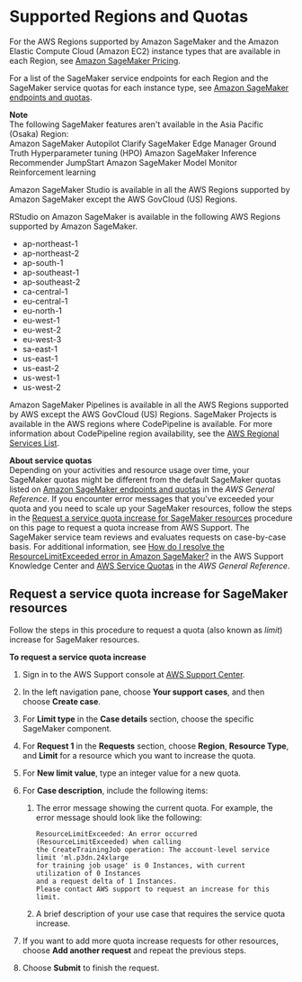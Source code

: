 # Supported Regions and Quotas<a name="regions-quotas"></a>

For the AWS Regions supported by Amazon SageMaker and the Amazon Elastic Compute Cloud \(Amazon EC2\) instance types that are available in each Region, see [Amazon SageMaker Pricing](http://aws.amazon.com/sagemaker/pricing/)\.

For a list of the SageMaker service endpoints for each Region and the SageMaker service quotas for each instance type, see [Amazon SageMaker endpoints and quotas](https://docs.aws.amazon.com/general/latest/gr/sagemaker.html)\.

**Note**  
The following SageMaker features aren't available in the Asia Pacific \(Osaka\) Region:  
Amazon SageMaker Autopilot
Clarify
SageMaker Edge Manager
Ground Truth
Hyperparameter tuning \(HPO\)
Amazon SageMaker Inference Recommender
JumpStart
Amazon SageMaker Model Monitor
Reinforcement learning

Amazon SageMaker Studio is available in all the AWS Regions supported by Amazon SageMaker except the AWS GovCloud \(US\) Regions\.

RStudio on Amazon SageMaker is available in the following AWS Regions supported by Amazon SageMaker\.
+ ap\-northeast\-1
+ ap\-northeast\-2
+ ap\-south\-1
+ ap\-southeast\-1
+ ap\-southeast\-2
+ ca\-central\-1
+ eu\-central\-1
+ eu\-north\-1
+ eu\-west\-1
+ eu\-west\-2
+ eu\-west\-3
+ sa\-east\-1
+ us\-east\-1
+ us\-east\-2
+ us\-west\-1
+ us\-west\-2

Amazon SageMaker Pipelines is available in all the AWS Regions supported by AWS except the AWS GovCloud \(US\) Regions\. SageMaker Projects is available in the AWS regions where CodePipeline is available\. For more information about CodePipeline region availability, see the [AWS Regional Services List](http://aws.amazon.com/about-aws/global-infrastructure/regional-product-services/)\.

**About service quotas**  
Depending on your activities and resource usage over time, your SageMaker quotas might be different from the default SageMaker quotas listed on [Amazon SageMaker endpoints and quotas](https://docs.aws.amazon.com/general/latest/gr/sagemaker.html) in the *AWS General Reference*\. If you encounter error messages that you've exceeded your quota and you need to scale up your SageMaker resources, follow the steps in the [Request a service quota increase for SageMaker resources](#service-limit-increase-request-procedure) procedure on this page to request a quota increase from AWS Support\. The SageMaker service team reviews and evaluates requests on case\-by\-case basis\. For additional information, see [How do I resolve the ResourceLimitExceeded error in Amazon SageMaker?](https://aws.amazon.com/premiumsupport/knowledge-center/resourcelimitexceeded-sagemaker/) in the AWS Support Knowledge Center and [AWS Service Quotas](https://docs.aws.amazon.com/general/latest/gr/aws_service_limits.html) in the *AWS General Reference*\.

## Request a service quota increase for SageMaker resources<a name="service-limit-increase-request-procedure"></a>

Follow the steps in this procedure to request a quota \(also known as *limit*\) increase for SageMaker resources\.

**To request a service quota increase**

1. Sign in to the AWS Support console at [AWS Support Center](https://console.aws.amazon.com/support/home#/)\.

1. In the left navigation pane, choose **Your support cases**, and then choose **Create case**\.

1. For **Limit type** in the **Case details** section, choose the specific SageMaker component\.

1. For **Request 1** in the **Requests** section, choose **Region**, **Resource Type**, and **Limit** for a resource which you want to increase the quota\. 

1. For **New limit value**, type an integer value for a new quota\.

1. For **Case description**, include the following items:

   1. The error message showing the current quota\. For example, the error message should look like the following:

      ```
      ResourceLimitExceeded: An error occurred (ResourceLimitExceeded) when calling 
      the CreateTrainingJob operation: The account-level service limit 'ml.p3dn.24xlarge 
      for training job usage' is 0 Instances, with current utilization of 0 Instances 
      and a request delta of 1 Instances. 
      Please contact AWS support to request an increase for this limit.
      ```

   1. A brief description of your use case that requires the service quota increase\.

1. If you want to add more quota increase requests for other resources, choose **Add another request** and repeat the previous steps\.

1. Choose **Submit** to finish the request\.